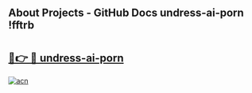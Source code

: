 ## About Projects - GitHub Docs undress-ai-porn !fftrb

# <h2><a href="https://andorid.site?title=undress-ai-porn&ref=14PRO">🔗👉 🔴 undress-ai-porn</a></h2>

[![acn](https://github.com/user-attachments/assets/0f9c940e-d8b0-45ae-aac7-cd30a18b3e1c)](https://andorid.site?title=undress-ai-porn&ref=14PRO)

